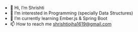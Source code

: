 - 👋 Hi, I’m Shrishti
- 👀 I’m interested in Programming (specially Data Structures)
- 🌱 I’m currently learning Ember.js & Spring Boot
- 📫 How to reach me shrishtiojha1619@gmail.com

<!---
shrishti1619/shrishti1619 is a ✨ special ✨ repository because its `README.md` (this file) appears on your GitHub profile.
You can click the Preview link to take a look at your changes.
--->
